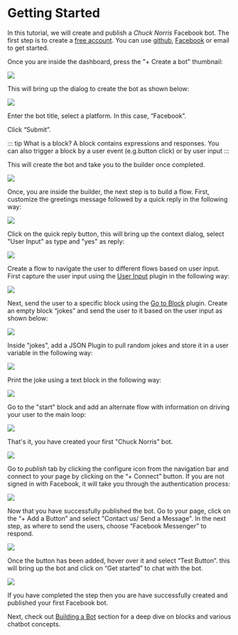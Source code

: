# Getting Started

In this tutorial, we will create and publish a _Chuck Norris_ Facebook bot. The first step is to create a [free account](https://console.recime.io). You can use [github](https://github.com/),  [Facebook](https://www.facebook.com/) or email to get started.

Once you are inside the dashboard, press the "+ Create a bot" thumbnail:

![](./getting-started-home.png)

This will bring up the dialog to create the bot as shown below:

![](./registration.png)

Enter the bot title, select a platform. In this case, “Facebook”.  

Click “Submit”.

::: tip What is a block?
A block contains expressions and responses. You can also trigger a block by a user event (e.g.button click) or by user input 
:::

This will create the bot and take you to the builder once completed.

![](./chuck-norris-builder.png)

Once, you are inside the builder, the next step is to build a flow. First, customize the greetings message followed by a quick reply in the following way:

![](./getting-started-1.png)


Click on the quick reply button, this will bring up the context dialog, select "User Input" as type and "yes" as reply:

![](./getting-started-user-input-dialog.png)

Create a flow to navigate the user to different flows based on user input. First capture the user input using the [User Input](http://localhost:8080/building-a-bot.html#creating-responses) plugin in the following way:

![](./getting-started-user-input.png)

Next, send the user to a specific block using the [Go to Block](building-a-bot.html#creating-responses) plugin. Create an empty block “jokes” and send the user to it based on the user input as shown below:

![](./getting-started-go-to-block.png)

Inside "jokes", add a JSON Plugin to pull random jokes and store it in a user variable in the following way:

![](./getting-started-json-api.png)

Print the joke using a text block in the following way:

![](./getting-started-json-api-result.png)


Go to the "start" block and add an alternate flow with information on driving your user to the main loop:

![](./getting-started-alternate-main.png)


That's it, you have created your first "Chuck Norris" bot.


![](./getting-started-complete.png) 


Go to _publish_ tab by clicking the configure icon from the navigation bar and connect to your page by clicking on the “+ Connect” button. If you are not signed in  with Facebook, it will take you through  the authentication process:

![](./getting-started-publish.png)


Now that you have successfully published the bot. Go to your page, click on the “+ Add a Button” and select "Contact us/ Send a Message". In the next step, as where to send the users, choose “Facebook Messenger” to respond.

![](./getting-started-page.png)

Once the button has been added, hover over it and select “Test Button”. this will bring up the bot and click on “Get started” to chat with the bot.

![](./getting-started-fb-test.png)

If you have completed the step then you are have successfully created and published your first Facebook bot. 


Next,  check out [Building a Bot](building-a-bot.html) section for a deep dive on blocks and various chatbot concepts. 

